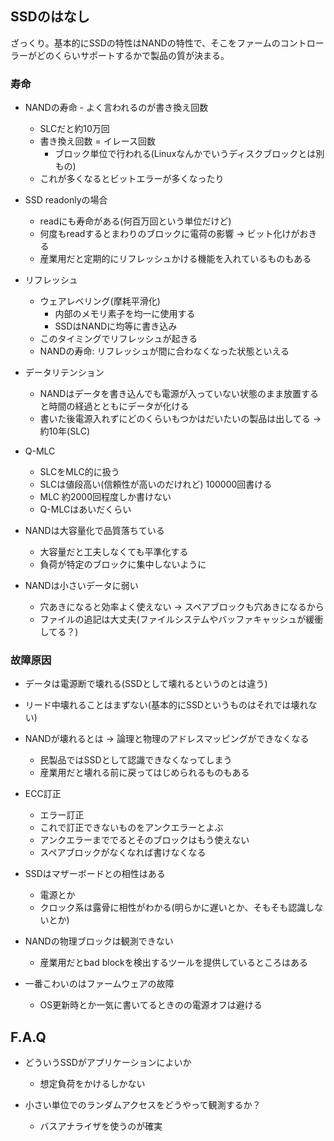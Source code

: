 ## SSDのはなし

ざっくり。基本的にSSDの特性はNANDの特性で、そこをファームのコントローラーがどのくらいサポートするかで製品の質が決まる。

### 寿命

- NANDの寿命 - よく言われるのが書き換え回数
    - SLCだと約10万回
    - 書き換え回数 = イレース回数
        - ブロック単位で行われる(Linuxなんかでいうディスクブロックとは別もの)
    - これが多くなるとビットエラーが多くなったり

- SSD readonlyの場合
    - readにも寿命がある(何百万回という単位だけど)
    - 何度もreadするとまわりのブロックに電荷の影響 -> ビット化けがおきる
    - 産業用だと定期的にリフレッシュかける機能を入れているものもある

- リフレッシュ
    - ウェアレベリング(摩耗平滑化)
        - 内部のメモリ素子を均一に使用する
        - SSDはNANDに均等に書き込み
    - このタイミングでリフレッシュが起きる
    - NANDの寿命: リフレッシュが間に合わなくなった状態といえる

- データリテンション
    - NANDはデータを書き込んでも電源が入っていない状態のまま放置すると時間の経過とともにデータが化ける
    - 書いた後電源入れずにどのくらいもつかはだいたいの製品は出してる -> 約10年(SLC)

- Q-MLC
    - SLCをMLC的に扱う
    - SLCは値段高い(信頼性が高いのだけれど) 100000回書ける
    - MLC 約2000回程度しか書けない
    - Q-MLCはあいだくらい

- NANDは大容量化で品質落ちている
    - 大容量だと工夫しなくても平準化する
    - 負荷が特定のブロックに集中しないように

- NANDは小さいデータに弱い
    - 穴あきになると効率よく使えない -> スペアブロックも穴あきになるから
    - ファイルの追記は大丈夫(ファイルシステムやバッファキャッシュが緩衝してる？)

### 故障原因

- データは電源断で壊れる(SSDとして壊れるというのとは違う)
- リード中壊れることはまずない(基本的にSSDというものはそれでは壊れない)

- NANDが壊れるとは -> 論理と物理のアドレスマッピングができなくなる
    - 民製品ではSSDとして認識できなくなってしまう
    - 産業用だと壊れる前に戻ってはじめられるものもある

- ECC訂正
    - エラー訂正
    - これで訂正できないものをアンクエラーとよぶ
    - アンクエラーまででるとそのブロックはもう使えない
    - スペアブロックがなくなれば書けなくなる

- SSDはマザーボードとの相性はある
    - 電源とか
    - クロック系は露骨に相性がわかる(明らかに遅いとか、そもそも認識しないとか)

- NANDの物理ブロックは観測できない
    - 産業用だとbad blockを検出するツールを提供しているところはある

- 一番こわいのはファームウェアの故障
    - OS更新時とか一気に書いてるときのの電源オフは避ける

## F.A.Q

- どういうSSDがアプリケーションによいか
    - 想定負荷をかけるしかない

- 小さい単位でのランダムアクセスをどうやって観測するか？
    - バスアナライザを使うのが確実
